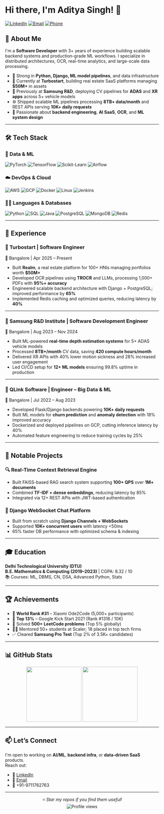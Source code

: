 # Hi there, I'm Aditya Singh! 👋

[![LinkedIn](https://img.shields.io/badge/LinkedIn-0077B5?style=for-the-badge&logo=linkedin&logoColor=white)](https://linkedin.com/in/aditya-singh-21092000)
[![Email](https://img.shields.io/badge/Email-D14836?style=for-the-badge&logo=gmail&logoColor=white)](mailto:adityasinghw84it@gmail.com)
[![Phone](https://img.shields.io/badge/Phone-25D366?style=for-the-badge&logo=whatsapp&logoColor=white)](tel:+919711762763)

## 🚀 About Me

I'm a **Software Developer** with 3+ years of experience building scalable backend systems and production-grade ML workflows. I specialize in distributed architectures, OCR, real-time analytics, and large-scale data processing.

- 🧠 Strong in **Python, Django, ML model pipelines**, and data infrastructure
- 🔭 Currently at **Turbostart**, building real estate SaaS platforms managing **$50M+** in assets
- 🧩 Previously at **Samsung R&D**, deploying CV pipelines for **ADAS** and **XR apps** across 5+ vehicle models
- ⚙️ Shipped scalable ML pipelines processing **8TB+ data/month** and REST APIs serving **10K+ daily requests**
- 🧪 Passionate about **backend engineering**, **AI SaaS**, **OCR**, and **ML system design**

---

## 🛠️ Tech Stack

### 🧮 Data & ML
![PyTorch](https://img.shields.io/badge/PyTorch-EE4C2C?style=for-the-badge&logo=pytorch&logoColor=white)
![TensorFlow](https://img.shields.io/badge/TensorFlow-FF6F00?style=for-the-badge&logo=tensorflow&logoColor=white)
![Scikit-Learn](https://img.shields.io/badge/Scikit--Learn-F7931E?style=for-the-badge&logo=scikitlearn&logoColor=white)
![Airflow](https://img.shields.io/badge/Airflow-017CEE?style=for-the-badge&logo=apacheairflow&logoColor=white)

### ☁️ DevOps & Cloud
![AWS](https://img.shields.io/badge/AWS-232F3E?style=for-the-badge&logo=amazonaws&logoColor=white)
![GCP](https://img.shields.io/badge/GCP-4285F4?style=for-the-badge&logo=googlecloud&logoColor=white)
![Docker](https://img.shields.io/badge/Docker-2496ED?style=for-the-badge&logo=docker&logoColor=white)
![Linux](https://img.shields.io/badge/Linux-FCC624?style=for-the-badge&logo=linux&logoColor=black)
![Jenkins](https://img.shields.io/badge/Jenkins-D24939?style=for-the-badge&logo=jenkins&logoColor=white)

### 🧑‍💻 Languages & Databases
![Python](https://img.shields.io/badge/Python-3776AB?style=for-the-badge&logo=python&logoColor=white)
![SQL](https://img.shields.io/badge/SQL-4479A1?style=for-the-badge&logo=postgresql&logoColor=white)
![Java](https://img.shields.io/badge/Java-007396?style=for-the-badge&logo=java&logoColor=white)
![PostgreSQL](https://img.shields.io/badge/PostgreSQL-336791?style=for-the-badge&logo=postgresql&logoColor=white)
![MongoDB](https://img.shields.io/badge/MongoDB-47A248?style=for-the-badge&logo=mongodb&logoColor=white)
![Redis](https://img.shields.io/badge/Redis-DC382D?style=for-the-badge&logo=redis&logoColor=white)

---

## 💼 Experience

### 🏢 Turbostart | **Software Engineer**  
📍 Bangalore | Apr 2025 – Present

- Built **Realm**, a real estate platform for 100+ HNIs managing portfolios worth **$50M+**
- Developed OCR pipelines using **TROCR** and LLMs, processing 1,000+ PDFs with **95%+ accuracy**
- Engineered scalable backend architecture with Django + PostgreSQL; improved performance by **65%**
- Implemented Redis caching and optimized queries, reducing latency by **40%**

---

### 🏢 Samsung R&D Institute | **Software Development Engineer**  
📍 Bangalore | Aug 2023 – Nov 2024

- Built ML-powered **real-time depth estimation systems** for 5+ ADAS vehicle models
- Processed **8TB+/month** CV data, saving **420 compute hours/month**
- Delivered XR APIs with 40% lower motion sickness and 28% increased user engagement
- Led CI/CD setup for **12+ ML models** ensuring 99.8% uptime in production

---

### 🏢 QLink Software | **Engineer – Big Data & ML**  
📍 Bangalore | Jul 2022 – Aug 2023

- Developed Flask/Django backends powering **10K+ daily requests**
- Built ML models for **churn prediction** and **anomaly detection** with 18% improved accuracy
- Dockerized and deployed pipelines on GCP, cutting inference latency by 40%
- Automated feature engineering to reduce training cycles by 25%

---

## 🧪 Notable Projects

### 🔍 **Real-Time Context Retrieval Engine**
- Built FAISS-based RAG search system supporting **100+ QPS** over **1M+ documents**
- Combined **TF-IDF + dense embeddings**, reducing latency by 85%
- Integrated via 12+ REST APIs with JWT-based authentication

### 💬 **Django WebSocket Chat Platform**
- Built from scratch using **Django Channels + WebSockets**
- Supported **10K+ concurrent users** with latency <50ms
- 65% faster DB performance with optimized schema & indexing

---

## 🎓 Education

**Delhi Technological University (DTU)**  
**B.E. Mathematics & Computing (2019–2023)** | CGPA: 8.32 / 10  
📚 Courses: ML, DBMS, CN, DSA, Advanced Python, Stats

---

## 🏆 Achievements

- 🥇 **World Rank #31** – Xiaomi Ode2Code (5,000+ participants)
- 🎯 **Top 13%** – Google Kick Start 2021 (Rank #1316 / 10K)
- 🧠 Solved **500+ LeetCode problems** (Top 5% globally)
- 🧑‍🏫 Mentored 50+ students at Scaler; 18 placed in top tech firms
- ✅ Cleared **Samsung Pro Test** (Top 2% of 3.5K+ candidates)

---

## 📊 GitHub Stats

<div align="center">
  <img height="180em" src="https://github-readme-stats.vercel.app/api?username=aditya-singh0&show_icons=true&theme=tokyonight&include_all_commits=true&count_private=true"/>
  <img height="180em" src="https://github-readme-stats.vercel.app/api/top-langs/?username=aditya-singh0&layout=compact&langs_count=8&theme=tokyonight"/>
</div>

---

## 📫 Let’s Connect

I'm open to working on **AI/ML**, **backend infra**, or **data-driven SaaS** products.  
Reach out:

- 💼 [LinkedIn](https://linkedin.com/in/aditya-singh-21092000)
- 📧 [Email](mailto:adityasinghw84it@gmail.com)
- 📱 +91-9711762763

---

<div align="center">
  <i>⭐ Star my repos if you find them useful!</i><br>
  <img src="https://komarev.com/ghpvc/?username=aditya-singh0&label=Profile%20views&color=0e75b6&style=flat" alt="Profile views" />
</div>

